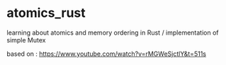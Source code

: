 # atomics_rust
learning about atomics and memory ordering in Rust / implementation of simple Mutex

based on : https://www.youtube.com/watch?v=rMGWeSjctlY&t=511s
